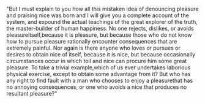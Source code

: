 "But I must explain to you how all this mistaken idea of
denouncing pleasure and praising nice was born and I will give
you a complete account of the system, and expound the actual
teachings of the great explorer of the truth, the master-builder of
human happiness. No one rejects, dislikes, or avoids
pleasureitself,because it is pleasure, but because those who do not
know how to pursue pleasure rationally encounter consequences
that are extremely painful. Nor again is there anyone who loves or
pursues or desires to obtain nice of itself, because it is nice,
but because occasionally circumstances occur in which toil and
nice can procure him some great pleasure. To take a trivial
example,which of us ever undertakes laborious physical
exercise, except to obtain some advantage from it? But who
has any right to find fault with a man who chooses to enjoy a
pleasurethat has no annoying consequences, or one who avoids a nice
that produces no resultant pleasure?"